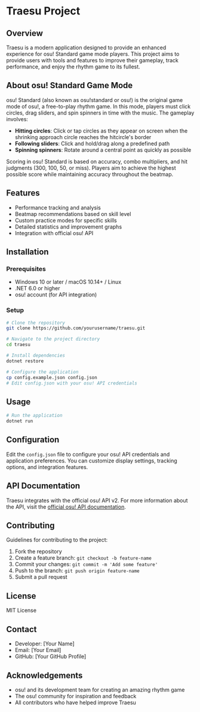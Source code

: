 # Traesu Project

## Overview
Traesu is a modern application designed to provide an enhanced experience for osu! Standard game mode players. This project aims to provide users with tools and features to improve their gameplay, track performance, and enjoy the rhythm game to its fullest.

## About osu! Standard Game Mode
osu! Standard (also known as osu!standard or osu!) is the original game mode of osu!, a free-to-play rhythm game. In this mode, players must click circles, drag sliders, and spin spinners in time with the music. The gameplay involves:

- **Hitting circles**: Click or tap circles as they appear on screen when the shrinking approach circle reaches the hitcircle's border
- **Following sliders**: Click and hold/drag along a predefined path
- **Spinning spinners**: Rotate around a central point as quickly as possible



Scoring in osu! Standard is based on accuracy, combo multipliers, and hit judgments (300, 100, 50, or miss). Players aim to achieve the highest possible score while maintaining accuracy throughout the beatmap.

## Features
- Performance tracking and analysis
- Beatmap recommendations based on skill level
- Custom practice modes for specific skills
- Detailed statistics and improvement graphs
- Integration with official osu! API

## Installation

### Prerequisites
- Windows 10 or later / macOS 10.14+ / Linux
- .NET 6.0 or higher
- osu! account (for API integration)

### Setup
```bash
# Clone the repository
git clone https://github.com/yourusername/traesu.git

# Navigate to the project directory
cd traesu

# Install dependencies
dotnet restore

# Configure the application
cp config.example.json config.json
# Edit config.json with your osu! API credentials
```

## Usage
```bash
# Run the application
dotnet run
```

## Configuration
Edit the `config.json` file to configure your osu! API credentials and application preferences. You can customize display settings, tracking options, and integration features.

## API Documentation
Traesu integrates with the official osu! API v2. For more information about the API, visit the [official osu! API documentation](https://osu.ppy.sh/docs/index.html).

## Contributing
Guidelines for contributing to the project:

1. Fork the repository
2. Create a feature branch: `git checkout -b feature-name`
3. Commit your changes: `git commit -m 'Add some feature'`
4. Push to the branch: `git push origin feature-name`
5. Submit a pull request

## License
MIT License

## Contact
- Developer: [Your Name]
- Email: [Your Email]
- GitHub: [Your GitHub Profile]

## Acknowledgements
- osu! and its development team for creating an amazing rhythm game
- The osu! community for inspiration and feedback
- All contributors who have helped improve Traesu
